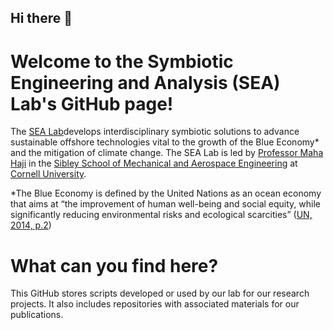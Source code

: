 ## Hi there 👋

<!--

**Here are some ideas to get you started:**

🙋‍♀️ A short introduction - what is your organization all about?
🌈 Contribution guidelines - how can the community get involved?
👩‍💻 Useful resources - where can the community find your docs? Is there anything else the community should know?
🍿 Fun facts - what does your team eat for breakfast?
🧙 Remember, you can do mighty things with the power of [Markdown](https://docs.github.com/github/writing-on-github/getting-started-with-writing-and-formatting-on-github/basic-writing-and-formatting-syntax)
-->
# Welcome to the Symbiotic Engineering and Analysis (SEA) Lab's GitHub page!
The [SEA Lab](https://sea.mae.cornell.edu)develops interdisciplinary symbiotic solutions to advance sustainable offshore technologies vital to the growth of the Blue Economy* and the mitigation of climate change. The SEA Lab is led by [Professor Maha Haji](https://www.mae.cornell.edu/faculty-directory/maha-haji) in the [Sibley School of Mechanical and Aerospace Engineering](https://www.mae.cornell.edu) at [Cornell University](http://cornell.edu/).

*The Blue Economy is defined by the United Nations as an ocean economy that aims at “the improvement of human well-being and social equity, while significantly reducing environmental risks and ecological scarcities” ([UN, 2014, p.2](https://sustainabledevelopment.un.org/content/documents/2978BEconcept.pdf))

# What can you find here?
This GitHub stores scripts developed or used by our lab for our research projects. It also includes repositories with associated materials for our publications.

